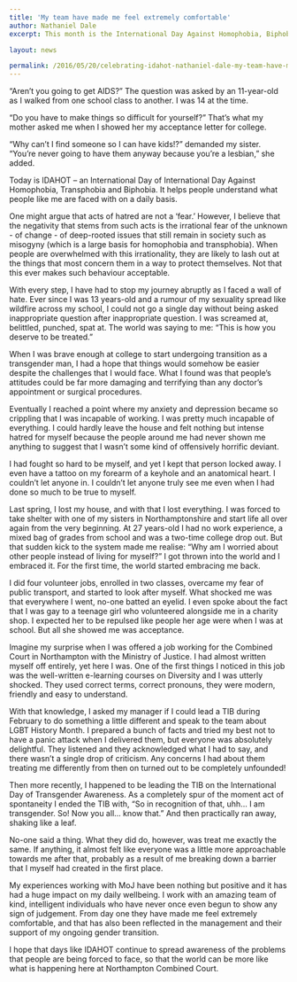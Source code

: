 ```yaml
---
title: 'My team have made me feel extremely comfortable'
author: Nathaniel Dale
excerpt: This month is the International Day Against Homophobia, Biphobia and Transphobia. Nathaniel works for the Ministry of Justice. He's written about what the day means to him.

layout: news

permalink: /2016/05/20/celebrating-idahot-nathaniel-dale-my-team-have-made-me-feel-extremely-comfortable/
---
```


“Aren’t you going to get AIDS?” The question was asked by an 11-year-old as I walked from one school class to another. I was 14 at the time. 

“Do you have to make things so difficult for yourself?” That’s what my mother asked me when I showed her my acceptance letter for college. 

“Why can’t I find someone so I can have kids!?” demanded my sister. “You’re never going to have them anyway because you’re a lesbian,” she added.


Today is IDAHOT – an International Day of International Day Against Homophobia, Transphobia and Biphobia. It helps people understand what people like me are faced with on a daily basis. 

One might argue that acts of hatred are not a ‘fear.’ However, I believe that the negativity that stems from such acts is the irrational fear of the unknown - of change - of deep-rooted issues that still remain in society such as misogyny (which is a large basis for homophobia and transphobia). When people are overwhelmed with this irrationality, they are likely to lash out at the things that most concern them in a way to protect themselves. Not that this ever makes such behaviour acceptable. 


With every step, I have had to stop my journey abruptly as I faced a wall of hate. Ever since I was 13 years-old and a rumour of my sexuality spread like wildfire across my school, I could not go a single day without being asked inappropriate question after inappropriate question. I was screamed at, belittled, punched, spat at. The world was saying to me: “This is how you deserve to be treated.” 


When I was brave enough at college to start undergoing transition as a transgender man, I had a hope that things would somehow be easier despite the challenges that I would face. What I found was that people’s attitudes could be far more damaging and terrifying than any doctor’s appointment or surgical procedures. 

Eventually I reached a point where my anxiety and depression became so crippling that I was incapable of working. I was pretty much incapable of everything. I could hardly leave the house and felt nothing but intense hatred for myself because the people around me had never shown me anything to suggest that I wasn’t some kind of offensively horrific deviant. 


I had fought so hard to be myself, and yet I kept that person locked away. I even have a tattoo on my forearm of a keyhole and an anatomical heart. I couldn’t let anyone in. I couldn’t let anyone truly see me even when I had done so much to be true to myself. 


Last spring, I lost my house, and with that I lost everything. I was forced to take shelter with one of my sisters in Northamptonshire and start life all over again from the very beginning. At 27 years-old I had no work experience, a mixed bag of grades from school and was a two-time college drop out. But that sudden kick to the system made me realise: “Why am I worried about other people instead of living for myself?” I got thrown into the world and I embraced it. For the first time, the world started embracing me back. 


I did four volunteer jobs, enrolled in two classes, overcame my fear of public transport, and  started to look after myself. What shocked me was that everywhere I went, no-one batted an eyelid. I even spoke about the fact that I was gay to a teenage girl who volunteered alongside me in a charity shop. I expected her to be repulsed like people her age were when I was at school. But all she showed me was acceptance. 


Imagine my surprise when I was offered a job working for the Combined Court in Northampton with the Ministry of Justice. I had almost written myself off entirely, yet here I was. One of the first things I noticed in this job was the well-written e-learning courses on Diversity and I was utterly shocked. They used correct terms, correct pronouns, they were modern, friendly and easy to understand. 

With that knowledge, I asked my manager if I could lead a TIB during February to do something a little different and speak to the team about LGBT History Month. I prepared a bunch of facts and tried my best not to have a panic attack when I delivered them, but everyone was absolutely delightful. They listened and they acknowledged what I had to say, and there wasn’t a single drop of criticism. Any concerns I had about them treating me differently from then on turned out to be completely unfounded! 


Then more recently, I happened to be leading the TIB on the International Day of Transgender Awareness. As a completely spur of the moment act of spontaneity I ended the TIB with, “So in recognition of that, uhh... I am transgender. So! Now you all... know that.” And then practically ran away, shaking like a leaf. 

No-one said a thing. What they did do, however, was treat me exactly the same. If anything, it almost felt like everyone was a little more approachable towards me after that, probably as a result of me breaking down a barrier that I myself had created in the first place. 

My experiences working with MoJ have been nothing but positive and it has had a huge impact on my daily wellbeing. I work with an amazing team of kind, intelligent individuals who have never once even begun to show any sign of judgement. From day one they have made me feel extremely comfortable, and that has also been reflected in the management and their support of my ongoing gender transition. 

I hope that days like IDAHOT continue to spread awareness of the problems that people are being forced to face, so that the world can be more like what is happening here at Northampton Combined Court. 